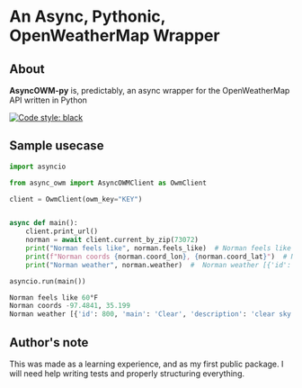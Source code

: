 # An Async, Pythonic, OpenWeatherMap Wrapper

## About
**AsyncOWM-py** is, predictably, an async wrapper for the OpenWeatherMap API written in Python

[![Code style: black](https://img.shields.io/badge/code%20style-black-000000.svg)](https://github.com/psf/black)

## Sample usecase

```py
import asyncio

from async_owm import AsyncOWMClient as OwmClient

client = OwmClient(owm_key="KEY")


async def main():
    client.print_url()
    norman = await client.current_by_zip(73072)
    print("Norman feels like", norman.feels_like)  # Norman feels like 60°F
    print(f"Norman coords {norman.coord_lon}, {norman.coord_lat}")  # Norman coords -97.4841, 35.199
    print("Norman weather", norman.weather)  #  Norman weather [{'id': 800, 'main': 'Clear', 'description': 'clear sky', 'icon': '01d'}]

asyncio.run(main())
```

```py
Norman feels like 60°F
Norman coords -97.4841, 35.199
Norman weather [{'id': 800, 'main': 'Clear', 'description': 'clear sky', 'icon': '01d'}]
```

## Author's note
This was made as a learning experience, and as my first public package.
I will need help writing tests and properly structuring everything.
